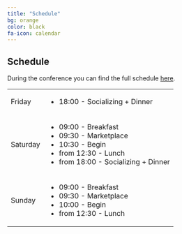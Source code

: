 ```yaml
---
title: "Schedule"
bg: orange
color: black
fa-icon: calendar
---
```


## Schedule

During the conference you can find the full schedule <a href="schedule">here</a>.
<table class="schedule">
    <tr>
        <td class="day">Friday</td>
        <td>
            <ul>
                <li>18:00 - Socializing + Dinner</li>
            </ul>
        </td>
    </tr>
    <tr>
        <td class="day">Saturday</td>
        <td>
            <ul>
                <li>09:00 - Breakfast</li>
                <li>09:30 - Marketplace</li>
                <li>10:30 - Begin</li>
                <li>from 12:30 - Lunch</li>
                <li>from 18:00 - Socializing + Dinner</li>
            </ul>
        </td>
    </tr>
    <tr>
        <td class="day">Sunday</td>
        <td>
            <ul>
                <li>09:00 - Breakfast</li>
                <li>09:30 - Marketplace</li>
                <li>10:00 - Begin</li>
                <li>from 12:30 - Lunch</li>
            </ul>
        </td>
    </tr>
</table>